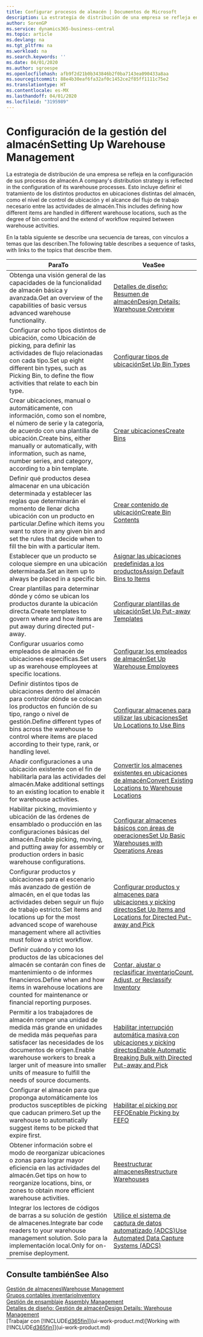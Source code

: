 ```yaml
---
title: Configurar procesos de almacén | Documentos de Microsoft
description: La estrategia de distribución de una empresa se refleja en la configuración de sus procesos de almacén. Esto incluye definir el tratamiento de los distintos productos en ubicaciones distintas del almacén, como el nivel de control de ubicación y el alcance del flujo de trabajo necesario entre las actividades de almacén.
author: SorenGP
ms.service: dynamics365-business-central
ms.topic: article
ms.devlang: na
ms.tgt_pltfrm: na
ms.workload: na
ms.search.keywords: ''
ms.date: 04/01/2020
ms.author: sgroespe
ms.openlocfilehash: afb9f2d21b0b343846b2f0ba7143ea090433a8aa
ms.sourcegitcommit: 88e4b30eaf6fa32af0c1452ce2f85ff1111c75e2
ms.translationtype: HT
ms.contentlocale: es-MX
ms.lasthandoff: 04/01/2020
ms.locfileid: "3195989"
---
```

# <a name="setting-up-warehouse-management"></a><span data-ttu-id="3a50d-104">Configuración de la gestión del almacén</span><span class="sxs-lookup"><span data-stu-id="3a50d-104">Setting Up Warehouse Management</span></span>
<span data-ttu-id="3a50d-105">La estrategia de distribución de una empresa se refleja en la configuración de sus procesos de almacén.</span><span class="sxs-lookup"><span data-stu-id="3a50d-105">A company's distribution strategy is reflected in the configuration of its warehouse processes.</span></span> <span data-ttu-id="3a50d-106">Esto incluye definir el tratamiento de los distintos productos en ubicaciones distintas del almacén, como el nivel de control de ubicación y el alcance del flujo de trabajo necesario entre las actividades de almacén.</span><span class="sxs-lookup"><span data-stu-id="3a50d-106">This includes defining how different items are handled in different warehouse locations, such as the degree of bin control and the extend of workflow required between warehouse activities.</span></span>  

 <span data-ttu-id="3a50d-107">En la tabla siguiente se describe una secuencia de tareas, con vínculos a temas que las describen.</span><span class="sxs-lookup"><span data-stu-id="3a50d-107">The following table describes a sequence of tasks, with links to the topics that describe them.</span></span>   

|<span data-ttu-id="3a50d-108">**Para**</span><span class="sxs-lookup"><span data-stu-id="3a50d-108">**To**</span></span>|<span data-ttu-id="3a50d-109">**Vea**</span><span class="sxs-lookup"><span data-stu-id="3a50d-109">**See**</span></span>|  
|------------|-------------|  
|<span data-ttu-id="3a50d-110">Obtenga una visión general de las capacidades de la funcionalidad de almacén básica y avanzada.</span><span class="sxs-lookup"><span data-stu-id="3a50d-110">Get an overview of the capabilities of basic versus advanced warehouse functionality.</span></span>|[<span data-ttu-id="3a50d-111">Detalles de diseño: Resumen de almacén</span><span class="sxs-lookup"><span data-stu-id="3a50d-111">Design Details: Warehouse Overview</span></span>](design-details-warehouse-overview.md)|  
|<span data-ttu-id="3a50d-112">Configurar ocho tipos distintos de ubicación, como Ubicación de picking, para definir las actividades de flujo relacionadas con cada tipo.</span><span class="sxs-lookup"><span data-stu-id="3a50d-112">Set up eight different bin types, such as Picking Bin, to define the flow activities that relate to each bin type.</span></span>|[<span data-ttu-id="3a50d-113">Configurar tipos de ubicación</span><span class="sxs-lookup"><span data-stu-id="3a50d-113">Set Up Bin Types</span></span>](warehouse-how-to-set-up-bin-types.md)|  
|<span data-ttu-id="3a50d-114">Crear ubicaciones, manual o automáticamente, con información, como son el nombre, el número de serie y la categoría, de acuerdo con una plantilla de ubicación.</span><span class="sxs-lookup"><span data-stu-id="3a50d-114">Create bins, either manually or automatically, with information, such as name, number series, and category, according to a bin template.</span></span>|[<span data-ttu-id="3a50d-115">Crear ubicaciones</span><span class="sxs-lookup"><span data-stu-id="3a50d-115">Create Bins</span></span>](warehouse-how-to-create-individual-bins.md)|  
|<span data-ttu-id="3a50d-116">Definir qué productos desea almacenar en una ubicación determinada y establecer las reglas que determinarán el momento de llenar dicha ubicación con un producto en particular.</span><span class="sxs-lookup"><span data-stu-id="3a50d-116">Define which items you want to store in any given bin and set the rules that decide when to fill the bin with a particular item.</span></span>|[<span data-ttu-id="3a50d-117">Crear contenido de ubicación</span><span class="sxs-lookup"><span data-stu-id="3a50d-117">Create Bin Contents</span></span>](warehouse-how-to-set-up-bin-contents.md)|  
|<span data-ttu-id="3a50d-118">Establecer que un producto se coloque siempre en una ubicación determinada.</span><span class="sxs-lookup"><span data-stu-id="3a50d-118">Set an item up to always be placed in a specific bin.</span></span>|[<span data-ttu-id="3a50d-119">Asignar las ubicaciones predefinidas a los productos</span><span class="sxs-lookup"><span data-stu-id="3a50d-119">Assign Default Bins to Items</span></span>](warehouse-how-to-assign-default-bins-to-items.md)|
|<span data-ttu-id="3a50d-120">Crear plantillas para determinar dónde y cómo se ubican los productos durante la ubicación directa.</span><span class="sxs-lookup"><span data-stu-id="3a50d-120">Create templates to govern where and how items are put away during directed put-away.</span></span>|[<span data-ttu-id="3a50d-121">Configurar plantillas de ubicación</span><span class="sxs-lookup"><span data-stu-id="3a50d-121">Set Up Put-away Templates</span></span>](warehouse-how-to-set-up-put-away-templates.md)|
|<span data-ttu-id="3a50d-122">Configurar usuarios como empleados de almacén de ubicaciones específicas.</span><span class="sxs-lookup"><span data-stu-id="3a50d-122">Set users up as warehouse employees at specific locations.</span></span>|[<span data-ttu-id="3a50d-123">Configurar los empleados de almacén</span><span class="sxs-lookup"><span data-stu-id="3a50d-123">Set Up Warehouse Employees</span></span>](warehouse-how-to-set-up-warehouse-employees.md)|
|<span data-ttu-id="3a50d-124">Definir distintos tipos de ubicaciones dentro del almacén para controlar dónde se colocan los productos en función de su tipo, rango o nivel de gestión.</span><span class="sxs-lookup"><span data-stu-id="3a50d-124">Define different types of bins across the warehouse to control where items are placed according to their type, rank, or handling level.</span></span>|[<span data-ttu-id="3a50d-125">Configurar almacenes para utilizar las ubicaciones</span><span class="sxs-lookup"><span data-stu-id="3a50d-125">Set Up Locations to Use Bins</span></span>](warehouse-how-to-set-up-locations-to-use-bins.md)|
|<span data-ttu-id="3a50d-126">Añadir configuraciones a una ubicación existente con el fin de habilitarla para las actividades del almacén.</span><span class="sxs-lookup"><span data-stu-id="3a50d-126">Make additional settings to an existing location to enable it for warehouse activities.</span></span>|[<span data-ttu-id="3a50d-127">Convertir los almacenes existentes en ubicaciones de almacén</span><span class="sxs-lookup"><span data-stu-id="3a50d-127">Convert Existing Locations to Warehouse Locations</span></span>](warehouse-how-to-convert-existing-locations-to-warehouse-locations.md)|
|<span data-ttu-id="3a50d-128">Habilitar picking, movimiento y ubicación de las órdenes de ensamblado o producción en las configuraciones básicas del almacén.</span><span class="sxs-lookup"><span data-stu-id="3a50d-128">Enable picking, moving, and putting away for assembly or production orders in basic warehouse configurations.</span></span>|[<span data-ttu-id="3a50d-129">Configurar almacenes básicos con áreas de operaciones</span><span class="sxs-lookup"><span data-stu-id="3a50d-129">Set Up Basic Warehouses with Operations Areas</span></span>](warehouse-how-to-set-up-basic-warehouses-with-operations-areas.md)|  
|<span data-ttu-id="3a50d-130">Configurar productos y ubicaciones para el escenario más avanzado de gestión de almacén, en el que todas las actividades deben seguir un flujo de trabajo estricto.</span><span class="sxs-lookup"><span data-stu-id="3a50d-130">Set items and locations up for the most advanced scope of warehouse management where all activities must follow a strict workflow.</span></span>|[<span data-ttu-id="3a50d-131">Configurar productos y almacenes para ubicaciones y picking directos</span><span class="sxs-lookup"><span data-stu-id="3a50d-131">Set Up Items and Locations for Directed Put-away and Pick</span></span>](warehouse-how-to-set-up-items-for-directed-put-away-and-pick.md)|  
|<span data-ttu-id="3a50d-132">Definir cuándo y como los productos de las ubicaciones del almacén se contarán con fines de mantenimiento o de informes financieros.</span><span class="sxs-lookup"><span data-stu-id="3a50d-132">Define when and how items in warehouse locations are counted for maintenance or financial reporting purposes.</span></span>|[<span data-ttu-id="3a50d-133">Contar, ajustar o reclasificar inventario</span><span class="sxs-lookup"><span data-stu-id="3a50d-133">Count, Adjust, or Reclassify Inventory</span></span>](inventory-how-count-adjust-reclassify.md)|
|<span data-ttu-id="3a50d-134">Permitir a los trabajadores de almacén romper una unidad de medida más grande en unidades de medida más pequeñas para satisfacer las necesidades de los documentos de origen.</span><span class="sxs-lookup"><span data-stu-id="3a50d-134">Enable warehouse workers to break a larger unit of measure into smaller units of measure to fulfill the needs of source documents.</span></span>|[<span data-ttu-id="3a50d-135">Habilitar interrupción automática masiva con ubicaciones y picking directos</span><span class="sxs-lookup"><span data-stu-id="3a50d-135">Enable Automatic Breaking Bulk with Directed Put-away and Pick</span></span>](warehouse-enable-automatic-breaking-bulk-with-directed-put-away-and-pick.md)|  
|<span data-ttu-id="3a50d-136">Configurar el almacén para que proponga automáticamente los productos susceptibles de picking que caducan primero.</span><span class="sxs-lookup"><span data-stu-id="3a50d-136">Set up the warehouse to automatically suggest items to be picked that expire first.</span></span>|[<span data-ttu-id="3a50d-137">Habilitar el picking por FEFO</span><span class="sxs-lookup"><span data-stu-id="3a50d-137">Enable Picking by FEFO</span></span>](warehouse-picking-by-fefo.md)|
|<span data-ttu-id="3a50d-138">Obtener información sobre el modo de reorganizar ubicaciones o zonas para lograr mayor eficiencia en las actividades del almacén.</span><span class="sxs-lookup"><span data-stu-id="3a50d-138">Get tips on how to reorganize locations, bins, or zones to obtain more efficient warehouse activities.</span></span>|[<span data-ttu-id="3a50d-139">Reestructurar almacenes</span><span class="sxs-lookup"><span data-stu-id="3a50d-139">Restructure Warehouses</span></span>](warehouse-how-to-restructure-warehouses.md)|
|<span data-ttu-id="3a50d-140">Integrar los lectores de códigos de barras a su solución de gestión de almacenes.</span><span class="sxs-lookup"><span data-stu-id="3a50d-140">Integrate bar code readers to your warehouse management solution.</span></span> <span data-ttu-id="3a50d-141">Solo para la implementación local.</span><span class="sxs-lookup"><span data-stu-id="3a50d-141">Only for on-premise deployment.</span></span>|[<span data-ttu-id="3a50d-142">Utilice el sistema de captura de datos automatizado (ADCS)</span><span class="sxs-lookup"><span data-stu-id="3a50d-142">Use Automated Data Capture Systems (ADCS)</span></span>](warehouse-use-automated-data-capture-systems-adcs.md)|

## <a name="see-also"></a><span data-ttu-id="3a50d-143">Consulte también</span><span class="sxs-lookup"><span data-stu-id="3a50d-143">See Also</span></span>  
[<span data-ttu-id="3a50d-144">Gestión de almacenes</span><span class="sxs-lookup"><span data-stu-id="3a50d-144">Warehouse Management</span></span>](warehouse-manage-warehouse.md)  
[<span data-ttu-id="3a50d-145">Grupos contables inventario</span><span class="sxs-lookup"><span data-stu-id="3a50d-145">Inventory</span></span>](inventory-manage-inventory.md)  
<span data-ttu-id="3a50d-146">[Gestión de ensamblaje](assembly-assemble-items.md)  </span><span class="sxs-lookup"><span data-stu-id="3a50d-146">[Assembly Management](assembly-assemble-items.md)  </span></span>  
[<span data-ttu-id="3a50d-147">Detalles de diseño: Gestión de almacén</span><span class="sxs-lookup"><span data-stu-id="3a50d-147">Design Details: Warehouse Management</span></span>](design-details-warehouse-management.md)  
<span data-ttu-id="3a50d-148">[Trabajar con [!INCLUDE[d365fin](includes/d365fin_md.md)]](ui-work-product.md)</span><span class="sxs-lookup"><span data-stu-id="3a50d-148">[Working with [!INCLUDE[d365fin](includes/d365fin_md.md)]](ui-work-product.md)</span></span>
